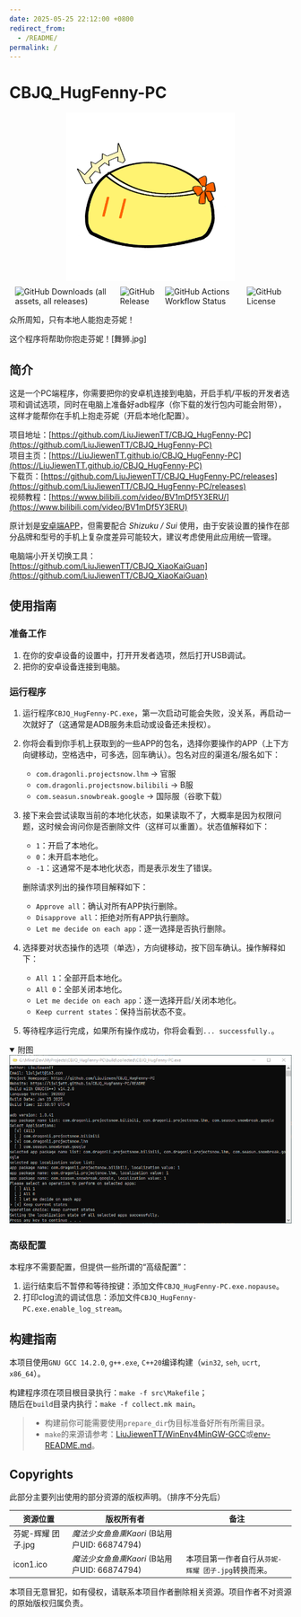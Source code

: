 ```yaml
---
date: 2025-05-25 22:12:00 +0800
redirect_from:
  - /README/
permalink: /
---
```


# CBJQ_HugFenny-PC

<div style="align-items: center; justify-content: center; display: flex; margin: 10px;">
    <img src="res/icons_pic/芬妮-辉耀 团子.png" style=" max-height: 300px; height: 100%; aspect-ratio: 1; width: auto;"/>
</div>

<div style="align-items: center; justify-content: center; display: flex; margin: 10px; gap: 10px">
   <img alt="GitHub Downloads (all assets, all releases)" src="https://img.shields.io/github/downloads/LiuJiewenTT/CBJQ_HugFenny-PC/total">
   <img alt="GitHub Release" src="https://img.shields.io/github/v/release/LiuJiewenTT/CBJQ_HugFenny-PC">
   <img alt="GitHub Actions Workflow Status" src="https://img.shields.io/github/actions/workflow/status/LiuJiewenTT/CBJQ_HugFenny-PC/jekyll-gh-pages.yml">
   <img alt="GitHub License" src="https://img.shields.io/github/license/LiuJiewenTT/CBJQ_HugFenny-PC">
</div>

众所周知，只有本地人能抱走芬妮！

这个程序将帮助你抱走芬妮！[舞狮.jpg]


## 简介

这是一个PC端程序，你需要把你的安卓机连接到电脑，开启手机/平板的开发者选项和调试选项，同时在电脑上准备好adb程序（你下载的发行包内可能会附带），这样才能帮你在手机上抱走芬妮（开启本地化配置）。


项目地址：[https://github.com/LiuJiewenTT/CBJQ_HugFenny-PC](https://github.com/LiuJiewenTT/CBJQ_HugFenny-PC)<br>
项目主页：[https://LiuJiewenTT.github.io/CBJQ_HugFenny-PC](https://LiuJiewenTT.github.io/CBJQ_HugFenny-PC)<br>
下载页：[https://github.com/LiuJiewenTT/CBJQ_HugFenny-PC/releases](https://github.com/LiuJiewenTT/CBJQ_HugFenny-PC/releases)<br>
视频教程：[https://www.bilibili.com/video/BV1mDf5Y3ERU/](https://www.bilibili.com/video/BV1mDf5Y3ERU)


原计划是[安卓端APP](https://github.com/LiuJiewenTT/CBJQ_HugFenny)，但需要配合 *Shizuku / Sui* 使用，由于安装设置的操作在部分品牌和型号的手机上复杂度差异可能较大，建议考虑使用此应用统一管理。

电脑端小开关切换工具：[https://github.com/LiuJiewenTT/CBJQ_XiaoKaiGuan](https://github.com/LiuJiewenTT/CBJQ_XiaoKaiGuan)


## 使用指南

### 准备工作

1. 在你的安卓设备的设置中，打开开发者选项，然后打开USB调试。
2. 把你的安卓设备连接到电脑。

### 运行程序

1. 运行程序`CBJQ_HugFenny-PC.exe`，第一次启动可能会失败，没关系，再启动一次就好了（这通常是ADB服务未启动或设备还未授权）。
2. 你将会看到你手机上获取到的一些APP的包名，选择你要操作的APP（上下方向键移动，空格选中，可多选，回车确认）。包名对应的渠道名/服名如下：
   - `com.dragonli.projectsnow.lhm` -> 官服
   - `com.dragonli.projectsnow.bilibili` -> B服
   - `com.seasun.snowbreak.google` -> 国际服（谷歌下载）
3. 接下来会尝试读取当前的本地化状态，如果读取不了，大概率是因为权限问题，这时候会询问你是否删除文件（这样可以重置）。状态值解释如下：
   - `1`：开启了本地化。
   - `0`：未开启本地化。
   - `-1`：这通常不是本地化状态，而是表示发生了错误。

   删除请求列出的操作项目解释如下：
   - `Approve all`：确认对所有APP执行删除。
   - `Disapprove all`：拒绝对所有APP执行删除。
   - `Let me decide on each app`：逐一选择是否执行删除。
4. 选择要对状态操作的选项（单选），方向键移动，按下回车确认。操作解释如下：
   - `All 1`：全部开启本地化。
   - `All 0`：全部关闭本地化。
   - `Let me decide on each app`：逐一选择开启/关闭本地化。
   - `Keep current states`：保持当前状态不变。
5. 等待程序运行完成，如果所有操作成功，你将会看到`... successfully.`。

<details open><summary>附图</summary>
    <img src="res/使用示例图1.png" alt="res/使用示例图1.png" style="max-width: 100%; height: auto;">
</details>


### 高级配置

本程序不需要配置，但提供一些所谓的“高级配置”：

1. 运行结束后不暂停和等待按键：添加文件`CBJQ_HugFenny-PC.exe.nopause`。
2. 打印clog流的调试信息：添加文件`CBJQ_HugFenny-PC.exe.enable_log_stream`。


## 构建指南

本项目使用`GNU GCC 14.2.0`, `g++.exe`, `C++20`编译构建（`win32`, `seh`, `ucrt`, `x86_64`）。

构建程序须在项目根目录执行：`make -f src\Makefile`；<br>
随后在`build`目录内执行：`make -f collect.mk main`。

> - 构建前你可能需要使用`prepare_dir`伪目标准备好所有所需目录。
> - `make`的来源请参考：[LiuJiewenTT/WinEnv4MinGW-GCC](https://github.com/LiuJiewenTT/WinEnv4MinGW-GCC)或[env-README.md](env-README.md)。

## Copyrights

此部分主要列出使用的部分资源的版权声明。（排序不分先后）

| 资源位置           | 版权所有者                                   | 备注                                           |
| ------------------ | -------------------------------------------- | ---------------------------------------------- |
| 芬妮-辉耀 团子.jpg | *魔法少女鱼鱼熏Kaori* (B站用户UID: 66874794) |                                                |
| icon1.ico          | *魔法少女鱼鱼熏Kaori* (B站用户UID: 66874794) | 本项目第一作者自行从`芬妮-辉耀 团子.jpg`转换而来。 |

本项目无意冒犯，如有侵权，请联系本项目作者删除相关资源。项目作者不对资源的原始版权归属负责。
